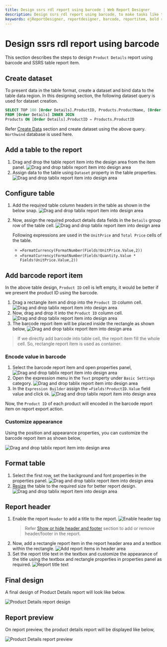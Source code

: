 ```yaml
---
title: Design ssrs rdl report using barcode | Web Report Designer
description: Design ssrs rdl report using barcode, to make tasks like tracking shipping orders and employee identification numbers easier.
keywords: ejReportDesigner, reportdesigner, barcode, reportitem, bold reports, documentation, help, ej, user guide, demo, samples, bold reports, bold reporting, custom item
---
```


# Design ssrs rdl report using barcode

This section describes the steps to design `Product Details` report using barcode and SSRS table report item.

## Create dataset

To present data in the table format, create a dataset and bind data to the table data region. In this designing section, the following dataset query is used for dataset creation.

```sql
SELECT TOP 100 [Order Details].ProductID, Products.ProductName, [Order Details].Quantity, [Order Details].UnitPrice, [Order Details].Discount
FROM [Order Details] INNER JOIN
Products ON [Order Details].ProductID = Products.ProductID

```

Refer [Create Data](/on-premise/report-designer/manage-data/dataset/create-an-embedded-dataset/#create-an-embedded-dataset) section and create dataset using the above query. `Northwind` database is used here.

## Add a table to the report

1. Drag and drop the table report item into the design area from the item panel.
![Drag and drop tablix report item into design area](/static/assets/on-premise/images/report-designer/report-items/barcode/add-table-report-item.png)
2. Assign data to the table using `Dataset` property in the table properties.
![Drag and drop tablix report item into design area](/static/assets/on-premise/images/report-designer/report-items/barcode/assign-data-to-table.png)

## Configure table

1. Add the required table column headers in the table as shown in the below snap.
![Drag and drop tablix report item into design area](/static/assets/on-premise/images/report-designer/report-items/barcode/table-cell-headers.png)
2. Now, assign the required product details data fields in the `Details` group row of the table cell.
![Drag and drop tablix report item into design area](/static/assets/on-premise/images/report-designer/report-items/barcode/assign-fields-in-table.png)

   Following expressions are used in the `UnitPrice` and `Total Price` cells of the table.
   * `=FormatCurrency(FormatNumber(Fields!UnitPrice.Value,2))`
   * `=FormatCurrency(FormatNumber(Fields!Quantity.Value * Fields!UnitPrice.Value,2))`

## Add barcode report item

In the above table design, `Product ID` cell is left empty, it would be better if we present the product ID using the barcode.

1. Drag a rectangle item and drop into the `Product ID` column cell.
![Drag and drop tablix report item into design area](/static/assets/on-premise/images/report-designer/report-items/barcode/add-rectangle-in-table.png)
2. Now, drag and drop it into the `Product ID` column cell.
![Drag and drop tablix report item into design area](/static/assets/on-premise/images/report-designer/report-items/barcode/add-barcode-in-table.png)
3. The barcode report item will be placed inside the rectangle as shown below,
![Drag and drop tablix report item into design area](/static/assets/on-premise/images/report-designer/report-items/barcode/barcode-item-with-rectangle.png)

> If we directly add barcode into table cell, the report item fill the whole cell. So, rectangle report item is used as container.

### Encode value in barcode

1. Select the barcode report item and open properties panel,
![Drag and drop tablix report item into design area](/static/assets/on-premise/images/report-designer/report-items/barcode/barcode-propeties-with-table.png)
2. Open the expression menu in the `Text` property under `Basic Settings` category.
![Drag and drop tablix report item into design area](/static/assets/on-premise/images/report-designer/report-items/barcode/open-expression-builder.png)
3. In the `Expression Builder` assign the `=Fields!ProductID.Value` field value and click `Ok`.
![Drag and drop tablix report item into design area](/static/assets/on-premise/images/report-designer/report-items/barcode/assign-expression.png)

Now, the `Product ID` of each product will encoded in the barcode report item on report export action.

### Customize appearance

Using the position and appearance properties, you can customize the barcode report item as shown below,

![Drag and drop tablix report item into design area](/static/assets/on-premise/images/report-designer/report-items/barcode/resize-barcode-with-table.png)

## Format table

1. Select the first row, set the background and font properties in the properties panel.
![Drag and drop tablix report item into design area](/static/assets/on-premise/images/report-designer/report-items/barcode/customize-text-design.png)
2. [Resize](/on-premise/report-designer/report-items/tablix/resize-tablix-data-region/) the table to the required size for better report design.
![Drag and drop tablix report item into design area](/static/assets/on-premise/images/report-designer/report-items/barcode/table-final-design.png)

## Report header

1. Enable the  report `Header` to add a title to the report.
![Enable header tag](/static/assets/on-premise/images/report-designer/report-items/barcode/enable-report-header.png)
   > Refer [Show or hide header and footer](/on-premise/report-designer/compose-report/show-or-hide-header-footer-in-report/) section to add or remove header/footer in the report.
2. Now, add a rectangle report item in the report header area and a textbox within the rectangle.
![Add report items in header area](/static/assets/on-premise/images/report-designer/report-items/barcode/add-report-items-in-header-area.png)
3. Set the report title text in the textbox and customize the appearance of the title using the textbox and rectangle properties in properties panel as required.
![Report title text](/static/assets/on-premise/images/report-designer/report-items/barcode/report-title-text.png)

## Final design

A final design of Product Details report will look like below.

![Product Details report design](/static/assets/on-premise/images/report-designer/report-items/barcode/product-details-final-design.png)

## Report preview

On report preview, the product details report will be displayed like below,

![Product Details report preview](/static/assets/on-premise/images/report-designer/report-items/barcode/report-preview.png)